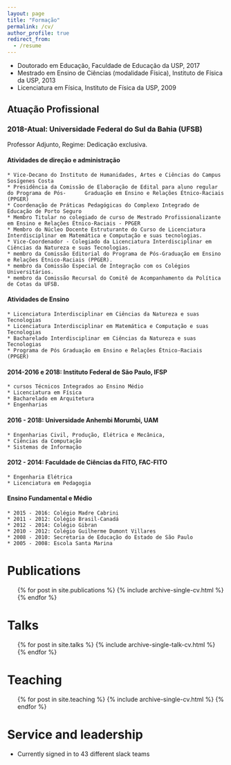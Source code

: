 ```yaml
---
layout: page
title: "Formação"
permalink: /cv/
author_profile: true
redirect_from:
  - /resume
---
```





* Doutorado em Educação, Faculdade de Educação da USP, 2017
* Mestrado em Ensino de Ciências (modalidade Física), Instituto de Física da USP, 2013
* Licenciatura em Física, Instituto de Física da USP, 2009

Atuação Profissional
------

### 2018-Atual: Universidade Federal do Sul da Bahia (UFSB)  
  Professor Adjunto, Regime: Dedicação exclusiva.
#### Atividades de direção e administração

    * Vice-Decano do Instituto de Humanidades, Artes e Ciências do Campus Sosígenes Costa
    * Presidência da Comissão de Elaboração de Edital para aluno regular do Programa de Pós-      Graduação em Ensino e Relações Étnico-Raciais (PPGER)
    * Coordenação de Práticas Pedagógicas do Complexo Integrado de Educação de Porto Seguro
    * Membro Titular no colegiado de curso de Mestrado Profissionalizante em Ensino e Relações Étnico-Raciais - PPGER
    * Membro do Núcleo Docente Estruturante do Curso de Licenciatura Interdisciplinar em Matemática e Computação e suas tecnologias.
    * Vice-Coordenador - Colegiado da Licenciatura Interdisciplinar em Ciências da Natureza e suas Tecnologias.
    * membro da Comissão Editorial do Programa de Pós-Graduação em Ensino e Relações Étnico-Raciais (PPGER).
    * membro da Comissão Especial de Integração com os Colégios Universitários.
    * membro da Comissão Recursal do Comitê de Acompanhamento da Política de Cotas da UFSB.

#### Atividades de Ensino
    * Licenciatura Interdisciplinar em Ciências da Natureza e suas Tecnologias
    * Licenciatura Interdisciplinar em Matemática e Computação e suas Tecnologias
    * Bacharelado Interdisciplinar em Ciências da Natureza e suas Tecnologias
    * Programa de Pós Graduação em Ensino e Relações Étnico-Raciais (PPGER)

#### 2014-2016 e 2018: Instituto Federal de São Paulo, IFSP
    * cursos Técnicos Integrados ao Ensino Médio
    * Licenciatura em Física
    * Bacharelado em Arquitetura
    * Engenharias

#### 2016 - 2018: Universidade Anhembi Morumbi, UAM
    * Engenharias Civil, Produção, Elétrica e Mecânica,  
    * Ciências da Computação
    * Sistemas de Informação

#### 2012 - 2014: Faculdade de Ciências da FITO, FAC-FITO
    * Engenharia Elétrica
    * Licenciatura em Pedagogia  

#### Ensino Fundamental e Médio

    * 2015 - 2016: Colégio Madre Cabrini
    * 2011 - 2012: Colégio Brasil-Canadá
    * 2012 - 2014: Colégio Gibran
    * 2010 - 2012: Colégio Guilherme Dumont Villares
    * 2008 - 2010: Secretaria de Educação do Estado de São Paulo
    * 2005 - 2008: Escola Santa Marina


Publications
======
  <ul>{% for post in site.publications %}
    {% include archive-single-cv.html %}
  {% endfor %}</ul>

Talks
======
  <ul>{% for post in site.talks %}
    {% include archive-single-talk-cv.html %}
  {% endfor %}</ul>

Teaching
======
  <ul>{% for post in site.teaching %}
    {% include archive-single-cv.html %}
  {% endfor %}</ul>

Service and leadership
======
* Currently signed in to 43 different slack teams
